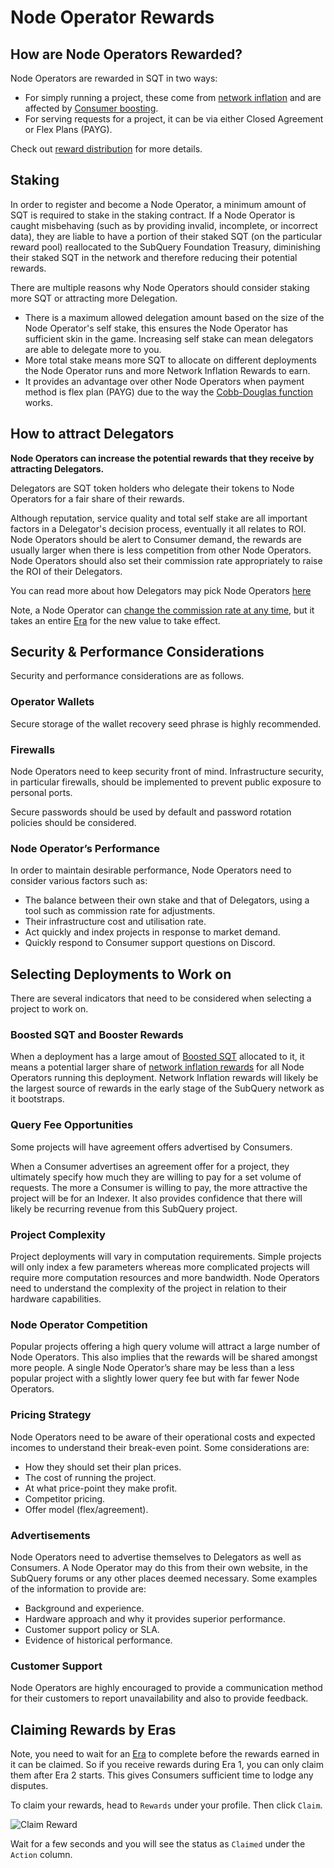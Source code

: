# Node Operator Rewards

## How are Node Operators Rewarded?

Node Operators are rewarded in SQT in two ways:

- For simply running a project, these come from [network inflation](../introduction/reward-distribution.md#network-inflation-rewards) and are affected by [Consumer boosting](../consumers/boosting.md).
- For serving requests for a project, it can be via either Closed Agreement or Flex Plans (PAYG).

Check out [reward distribution](../introduction/reward-distribution.md) for more details.

## Staking

In order to register and become a Node Operator, a minimum amount of SQT is required to stake in the staking contract. If a Node Operator is caught misbehaving (such as by providing invalid, incomplete, or incorrect data), they are liable to have a portion of their staked SQT (on the particular reward pool) reallocated to the SubQuery Foundation Treasury, diminishing their staked SQT in the network and therefore reducing their potential rewards.

There are multiple reasons why Node Operators should consider staking more SQT or attracting more Delegation.

- There is a maximum allowed delegation amount based on the size of the Node Operator's self stake, this ensures the Node Operator has sufficient skin in the game. Increasing self stake can mean delegators are able to delegate more to you.
- More total stake means more SQT to allocate on different deployments the Node Operator runs and more Network Inflation Rewards to earn.
- It provides an advantage over other Node Operators when payment method is flex plan (PAYG) due to the way the [Cobb-Douglas function](../introduction/reward-distribution.md#cobb-douglas-production-function) works.

## How to attract Delegators

**Node Operators can increase the potential rewards that they receive by attracting Delegators.**

Delegators are SQT token holders who delegate their tokens to Node Operators for a fair share of their rewards.

Although reputation, service quality and total self stake are all important factors in a Delegator's decision process, eventually it all relates to ROI. Node Operators should be alert to Consumer demand, the rewards are usually larger when there is less competition from other Node Operators. Node Operators should also set their commission rate appropriately to raise the ROI of their Delegators.

You can read more about how Delegators may pick Node Operators [here](../delegators/rewards.md#how-to-select-what-indexers-to-delegate-to)

Note, a Node Operator can [change the commission rate at any time](./indexers/become-an-indexer.md#6-configure-an-indexer-commission-rate-icr), but it takes an entire [Era](../introduction/era.md) for the new value to take effect.

## Security & Performance Considerations

Security and performance considerations are as follows.

### Operator Wallets

Secure storage of the wallet recovery seed phrase is highly recommended.

### Firewalls

Node Operators need to keep security front of mind. Infrastructure security, in particular firewalls, should be implemented to prevent public exposure to personal ports.

Secure passwords should be used by default and password rotation policies should be considered.

### Node Operator’s Performance

In order to maintain desirable performance, Node Operators need to consider various factors such as:

- The balance between their own stake and that of Delegators, using a tool such as commission rate for adjustments.
- Their infrastructure cost and utilisation rate.
- Act quickly and index projects in response to market demand.
- Quickly respond to Consumer support questions on Discord.

## Selecting Deployments to Work on

There are several indicators that need to be considered when selecting a project to work on.

### Boosted SQT and Booster Rewards

When a deployment has a large amout of [Boosted SQT](../consumers/boosting.md) allocated to it, it means a potential larger share of [network inflation rewards](../introduction/reward-distribution.md#network-inflation-rewards) for all Node Operators running this deployment. Network Inflation rewards will likely be the largest source of rewards in the early stage of the SubQuery network as it bootstraps.

### Query Fee Opportunities

Some projects will have agreement offers advertised by Consumers.

When a Consumer advertises an agreement offer for a project, they ultimately specify how much they are willing to pay for a set volume of requests. The more a Consumer is willing to pay, the more attractive the project will be for an Indexer. It also provides confidence that there will likely be recurring revenue from this SubQuery project.

### Project Complexity

Project deployments will vary in computation requirements. Simple projects will only index a few parameters whereas more complicated projects will require more computation resources and more bandwidth. Node Operators need to understand the complexity of the project in relation to their hardware capabilities.

### Node Operator Competition

Popular projects offering a high query volume will attract a large number of Node Operators. This also implies that the rewards will be shared amongst more people. A single Node Operator’s share may be less than a less popular project with a slightly lower query fee but with far fewer Node Operators.

### Pricing Strategy

Node Operators need to be aware of their operational costs and expected incomes to understand their break-even point. Some considerations are:

- How they should set their plan prices.
- The cost of running the project.
- At what price-point they make profit.
- Competitor pricing.
- Offer model (flex/agreement).

### Advertisements

Node Operators need to advertise themselves to Delegators as well as Consumers. A Node Operator may do this from their own website, in the SubQuery forums or any other places deemed necessary. Some examples of the information to provide are:

- Background and experience.
- Hardware approach and why it provides superior performance.
- Customer support policy or SLA.
- Evidence of historical performance.

### Customer Support

Node Operators are highly encouraged to provide a communication method for their customers to report unavailability and also to provide feedback.

## Claiming Rewards by Eras

Note, you need to wait for an [Era](../introduction/era.md) to complete before the rewards earned in it can be claimed. So if you receive rewards during Era 1, you can only claim them after Era 2 starts. This gives Consumers sufficient time to lodge any disputes.

To claim your rewards, head to `Rewards` under your profile. Then click `Claim`.

![Claim Reward](/assets/img/network/profile_rewards.png)

Wait for a few seconds and you will see the status as `Claimed` under the `Action` column.
